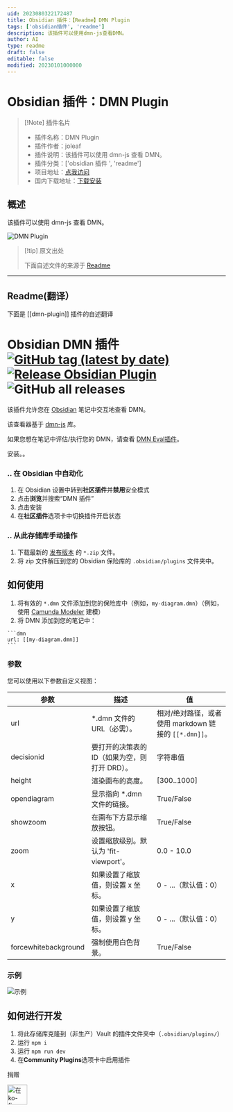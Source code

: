 ```yaml
---
uid: 2023080322172487
title: Obsidian 插件：【Readme】DMN Plugin
tags: ['obsidian插件', 'readme']
description: 该插件可以使用dmn-js查看DMN。
author: AI
type: readme
draft: false
editable: false
modified: 20230101000000
---
```


# Obsidian 插件：DMN Plugin

> [!Note] 插件名片
> - 插件名称：DMN Plugin
> - 插件作者：joleaf
> - 插件说明：该插件可以使用 dmn-js 查看 DMN。
> - 插件分类：['obsidian 插件 ', 'readme']
> - 项目地址：[点我访问](https://github.com/joleaf/obsidian-dmn-plugin)
> - 国内下载地址：[下载安装](https://pkmer.cn/products/plugin/pluginMarket/?dmn-plugin)

## 概述

该插件可以使用 dmn-js 查看 DMN。

![DMN Plugin](https://cdn.pkmer.cn/covers/dmn-plugin.gif!pkmer)

> [!tip] 原文出处
>
>下面自述文件的来源于 [Readme](https://ghproxy.net/https://raw.githubusercontent.com/joleaf/obsidian-dmn-plugin/main/README.md)
>

---

## Readme(翻译）

下面是 [[dmn-plugin]] 插件的自述翻译

# Obsidian DMN 插件 [![GitHub tag (latest by date)](https://img.shields.io/github/v/tag/joleaf/obsidian-dmn-plugin)](https://github.com/joleaf/obsidian-dmn-plugin/releases) [![Release Obsidian Plugin](https://github.com/joleaf/obsidian-dmn-plugin/actions/workflows/release.yml/badge.svg)](https://github.com/joleaf/obsidian-dmn-plugin/actions/workflows/release.yml) ![GitHub all releases](https://img.shields.io/github/downloads/joleaf/obsidian-dmn-plugin/total)

该插件允许您在 [Obsidian](https://www.obsidian.md) 笔记中交互地查看 DMN。

该查看器基于 [dmn-js](https://github.com/bpmn-io/dmn-js) 库。

如果您想在笔记中评估/执行您的 DMN，请查看 [DMN Eval插件](https://github.com/joleaf/obsidian-dmn-eval-plugin)。

安装。。

### .. 在 Obsidian 中自动化

1. 在 Obsidian 设置中转到**社区插件**并**禁用**安全模式
2. 点击**浏览**并搜索“DMN 插件”
3. 点击安装
4. 在**社区插件**选项卡中切换插件开启状态

### .. 从此存储库手动操作

1. 下载最新的 [发布版本](https://github.com/joleaf/obsidian-dmn-plugin/releases) 的 `*.zip` 文件。
2. 将 zip 文件解压到您的 Obsidian 保险库的 `.obsidian/plugins` 文件夹中。

## 如何使用

1. 将有效的 `*.dmn` 文件添加到您的保险库中（例如，`my-diagram.dmn`）（例如，使用 [Camunda Modeler](https://camunda.com/de/download/modeler/) 建模）
2. 将 DMN 添加到您的笔记中：

````
```dmn
url: [[my-diagram.dmn]]
```
````

### 参数

您可以使用以下参数自定义视图：

| 参数                  | 描述                                                         | 值                                                       |
|----------------------|------------------------------------------------------------|----------------------------------------------------------|
| url                  | *.dmn 文件的 URL（必需）。                                    | 相对/绝对路径，或者使用 markdown 链接的 `[[*.dmn]]`。     |
| decisionid           | 要打开的决策表的 ID（如果为空，则打开 DRD）。                  | 字符串值                                                 |
| height               | 渲染画布的高度。                                              | [300..1000]                                              |
| opendiagram          | 显示指向 *.dmn 文件的链接。                                   | True/False                                               |
| showzoom             | 在画布下方显示缩放按钮。                                      | True/False                                               |
| zoom                 | 设置缩放级别。默认为 'fit-viewport'。                          | 0.0 - 10.0                                               |
| x                    | 如果设置了缩放值，则设置 x 坐标。                               | 0 - ...（默认值：0）                                      |
| y                    | 如果设置了缩放值，则设置 y 坐标。                               | 0 - ...（默认值：0）                                      |
| forcewhitebackground | 强制使用白色背景。                                            | True/False                                               |

### 示例

![示例](example/dmn-plugin.gif)

## 如何进行开发

1. 将此存储库克隆到（非生产）Vault 的插件文件夹中（`.obsidian/plugins/`）
2. 运行 `npm i`
3. 运行 `npm run dev`
4. 在**Community Plugins**选项卡中启用插件

捐赠

<a href='https://ko-fi.com/joleaf' target='_blank'><img height='35' style='border:0px;height:46px;' src='https://az743702.vo.msecnd.net/cdn/kofi3.png?v=0' border='0' alt='在ko-fi.com给我买杯咖啡' />
